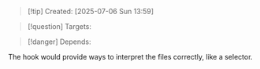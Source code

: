
>[!tip] Created: [2025-07-06 Sun 13:59]

>[!question] Targets: 

>[!danger] Depends: 

The hook would provide ways to interpret the files correctly, like a selector.